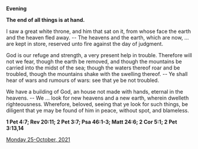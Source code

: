 **Evening**

**The end of all things is at hand.**
 
I saw a great white throne, and him that sat on it, from whose face the earth and the heaven fled away. -- The heavens and the earth, which are now, ... are kept in store, reserved unto fire against the day of judgment.
 
God is our refuge and strength, a very present help in trouble. Therefore will not we fear, though the earth be removed, and though the mountains be carried into the midst of the sea; though the waters thereof roar and be troubled, though the mountains shake with the swelling thereof. -- Ye shall hear of wars and rumours of wars: see that ye be not troubled.
 
We have a building of God, an house not made with hands, eternal in the heavens. -- We ... look for new heavens and a new earth, wherein dwelleth righteousness. Wherefore, beloved, seeing that ye look for such things, be diligent that ye may be found of him in peace, without spot, and blameless.  

**1 Pet 4:7; Rev 20:11; 2 Pet 3:7; Psa 46:1-3; Matt 24:6; 2 Cor 5:1; 2 Pet 3:13,14**

[Monday 25-October, 2021](https://t.me/daily_light)
